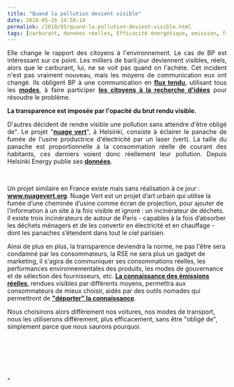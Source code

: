 ```yaml
---
title: "Quand la pollution devient visible"
date: 2010-05-26 14:58:14
permalink: /2010/05/quand-la-pollution-devient-visible.html
tags: [carburant, données réelles, Efficacité énergétique, emission, finlande, internet, partage de données, qualité de l'air, RSE]
---
```


<p style="text-align: justify">Elle change le rapport des citoyens à l'environnement. Le cas de BP est intéressant sur ce point. Les milliers de baril.jour deviennent visibles, réels, alors que le carburant, lui, ne se voit pas quand on l'achète. Cet incident n'est pas vraiment nouveau, mais les moyens de communication eux ont changé. Ils obligent BP à une communication en <strong><a href="http://twitter.com/BP_America" target="_blank">flux tendu</a></strong>, utilisant tous les <strong><a href="http://www.bp.com/genericarticle.do?categoryId=4003981&contentId=7062284" target="_blank">modes</a></strong>, à faire participer <strong><a href="http://www.businessofgovernment.org/blog/crowdsourcing-bp-oil-spill" target="_blank">les citoyens à la recherche d'idées</a></strong> pour résoudre le problème. </p> <p style="text-align: justify"><strong>La transparence est imposée par l'opacité du brut rendu visible.</strong></p> <p style="text-align: justify"> </p>  <!--more-->  <p style="text-align: justify">D'autres décident de rendre visible une pollution sans attendre d'être obligé de". Le projet "<strong><a href=""http://www.pixelache.ac/nuage-blog/index.php?option=com_frontpage&Itemid=1"" target=""_blank"">nuage vert</a></strong>", à Helsinki, consiste à éclairer le panache de fumée de l'usine productrice d'électricité par un laser (vert). La taille du panache est proportionnelle à la consommation réelle de courant des habitants, ces derniers voient donc réellement leur pollution. Depuis Helsinki Energy publie ses <strong><a href=""http://ec.europa.eu/information_society/activities/livinglabs/docs/pdf/smart_cities_jan2010/morning/05%20Karakorpi_PUBLIC.pdf"" target=""_blank"">données</a></strong>.</p> <p style=""text-align: justify""><a href="https://gabrielplassat.github.io/transportsdufutur/wp-content/uploads/sites/6/old/6a0120a66d2ad4970b0133ee9c6513970b-pi.jpg"" rel=""lightbox""><img alt=""Helsinki"" border=""0"" class=""asset asset-image at-xid-6a0120a66d2ad4970b0133ee9c6513970b "" src=""/wp-content/uploads/sites/6/old/6a0120a66d2ad4970b0133ee9c6513970b-500pi.jpg"" title=""Helsinki"" /></a>  </p> <p style=""text-align: justify"">Un projet similaire en France existe mais sans réalisation à ce jour : <a href=""http://www.nuagevert.org""><strong>www.nuagevert.org</strong></a>. Nuage Vert est un projet d’art urbain qui utilise la fumée d’une cheminée d’usine comme écran de projection, pour ajouter de l’information à un site à la fois visible et ignoré : un incinérateur de déchets. Il existe trois incinérateurs de autour de Paris - capables à la fois d’absorber les déchets ménagers et de les convertir en électricité et en chauffage - dont les panaches s’étendent dans tout le ciel parisien.</p> <p style=""text-align: justify"">Ainsi de plus en plus, la transparence deviendra la norme, ne pas l'être sera condamné par les consommateurs, la RSE ne sera plus un gadget de marketing, il s'agira de communiquer ses consommations réelles, les performances environnementales des produits, les modes de gouvernance et de sélection des fournisseurs, etc. <strong><a href="https://gabrielplassat.github.io/transportsdufutur/2010/01/quand-viendra-lheure-de-la-connaissance-des-emissions-reelles.html"" target=""_blank"">La connaissance des émissions réelles</a></strong>, rendues visibles par différents moyens, permettra aux consommateurs de mieux choisir, aidés par des outils nomades qui permettront de <strong><a href="https://gabrielplassat.github.io/transportsdufutur/2009/12/google-googles-comment-lacte-dachat-pourrait-etre-bouleverse.html"" target=""_blank"">"déporter" la connaissance</a></strong>. </p> <p style=""text-align: justify"">Nous choisirons alors différement nos voitures, nos modes de transport, nous les utiliserons différement, plus efficacement, sans être "obligé de", simplement parce que nous saurons pourquoi.</p> <p style=""text-align: justify""> </p> <p style=""text-align: justify""> </p> <p style=""text-align: justify""> </p>"

